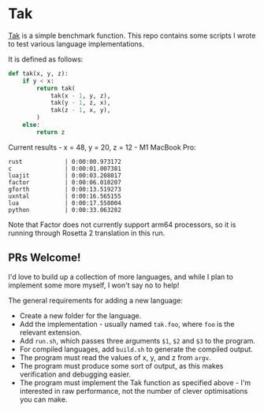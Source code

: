 # Tak

[Tak](https://en.wikipedia.org/wiki/Tak_(function)) is a simple benchmark function. This repo contains some scripts I wrote to test various language implementations.

It is defined as follows:
```py
def tak(x, y, z):
    if y < x:
        return tak(
            tak(x - 1, y, z),
            tak(y - 1, z, x),
            tak(z - 1, x, y),
        )
    else:
        return z
```

Current results - x = 48, y = 20, z = 12 - M1 MacBook Pro:
```
rust            | 0:00:00.973172
c               | 0:00:01.007381
luajit          | 0:00:03.208017
factor          | 0:00:06.010207
gforth          | 0:00:13.519273
uxntal          | 0:00:16.565155
lua             | 0:00:17.558004
python          | 0:00:33.063282
```

Note that Factor does not currently support arm64 processors, so it is running through Rosetta 2 translation in this run.

## PRs Welcome!

I'd love to build up a collection of more languages, and while I plan to implement some more myself, I won't say no to help!

The general requirements for adding a new language:
- Create a new folder for the language.
- Add the implementation - usually named `tak.foo`, where `foo` is the relevant extension.
- Add `run.sh`, which passes three arguments `$1`, `$2` and `$3` to the program.
- For compiled languages, add `build.sh` to generate the compiled output.
- The program must read the values of x, y, and z from `argv`.
- The program must produce some sort of output, as this makes verification and debugging easier.
- The program must implement the Tak function as specified above - I'm interested in raw performance, not the number of clever optimisations you can make.
